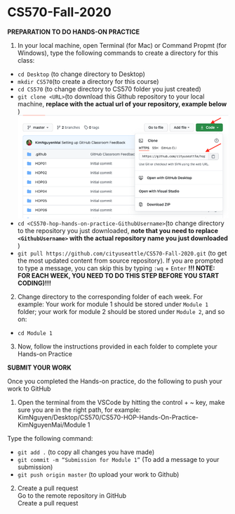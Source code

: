 # CS570-Fall-2020

<strong>PREPARATION TO DO HANDS-ON PRACTICE </strong>

1. In your local machine, open Terminal (for Mac) or Command Propmt (for Windows), type the following commands to create a directory for this class: <br/>
- ```cd Desktop``` (to change directory to Desktop)<br/>
- ```mkdir CS570```(to create a directory for this course)<br/>
- ```cd CS570``` (to change directory to CS570 folder you just created) <br/>
- ```git clone <URL>```(to download this Github repository to your local machine, <strong> replace <URL> with the actual url of your repository, example below </strong>)<br/>
![Github URL](github-url.png) <br/>
- ```cd <CS570-hop-hands-on-practice-GithubUsername>```(to change directory to the repository you just downloaded, <strong> note that you need to replace ```<GithubUsername>``` with the actual repository name you just downloaded </strong>) <br/>
- ```git pull https://github.com/cityuseattle/CS570-Fall-2020.git``` (to get the most updated content from source repository). If you are prompted to type a message, you can skip this by typing ```:wq``` + ```Enter```  <strong> !!! NOTE: FOR EACH WEEK, YOU NEED TO DO THIS STEP BEFORE YOU START CODING)!!! </strong>
2. Change directory to the corresponding folder of each week. For example: Your work for module 1 should be stored under ```Module 1``` folder; your work for module 2 should be stored under ```Module 2```, and so on:<br/>
- ```cd Module 1```<br/>

3. Now, follow the instructions provided in each folder to complete your Hands-on Practice<br/>

<strong>SUBMIT YOUR WORK </strong>

Once you completed the Hands-on practice, do the following to push your work to GitHub <br/>
1. Open the terminal from the VSCode by hitting the control + ~ key, make sure you are in the right path, for example:
KimNguyen/Desktop/CS570/CS570-HOP-Hands-On-Practice-KimNguyenMai/Module 1 <br/>

Type the following command: <br/>
- ```git add .``` (to copy all changes you have made)<br/>
- ```git commit -m “Submission for Module 1”``` (To add a message to your submission)<br/>
- ```git push origin master``` (to upload your work to Github) <br/>


2. Create a pull request <br/>
Go to the remote repository in GitHub <br/>
Create a pull request<br/>
